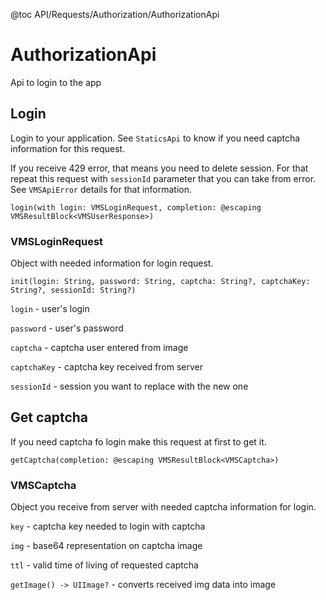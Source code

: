 @toc API/Requests/Authorization/AuthorizationApi

# AuthorizationApi #

Api to login to the app


## Login

Login to your application. See `StaticsApi` to know if you need captcha information for this request.

If you receive 429 error, that means you need to delete session. For that repeat this request with `sessionId` parameter that you can take from error. See `VMSApiError` details for that information.

```
login(with login: VMSLoginRequest, completion: @escaping VMSResultBlock<VMSUserResponse>)
```

### VMSLoginRequest

Object with needed information for login request.

```
init(login: String, password: String, captcha: String?, captchaKey: String?, sessionId: String?)
```

`login` - user's login

`password` - user's password

`captcha` - captcha user entered from image

`captchaKey` - captcha key received from server

`sessionId` - session you want to replace with the new one


## Get captcha

If you need captcha fo login make this request at first to get it.

```
getCaptcha(completion: @escaping VMSResultBlock<VMSCaptcha>)
```

### VMSCaptcha

Object you receive from server with needed captcha information for login.

`key` - captcha key needed to login with captcha

`img` - base64 representation on captcha image

`ttl` - valid time of living of requested captcha

`getImage() -> UIImage?` - converts received img data into image
